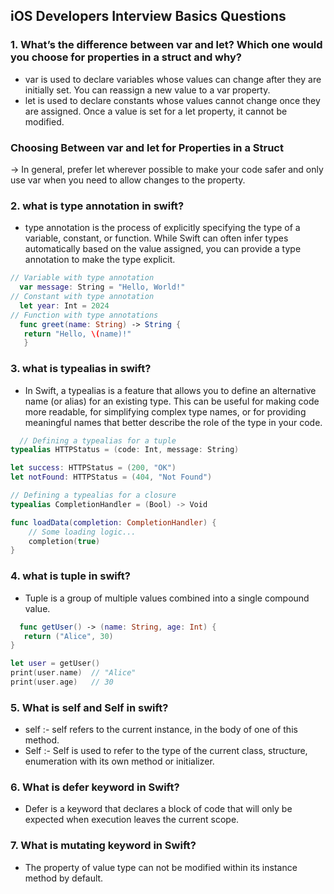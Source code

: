    ##                                              iOS Developers Interview Basics Questions
### 1. What’s the difference between var and let? Which one would you choose for properties in a struct and why?
  - var is used to declare variables whose values can change after they are initially set. You can reassign a new value to a var property.
  - let is used to declare constants whose values cannot change once they are assigned. Once a value is set for a let property, it cannot be 
             modified.
   ###                            Choosing Between var and let for Properties in a Struct
   -> In general, prefer let wherever possible to make your code safer and only use var when you need to allow changes to the property.

### 2. what is type annotation in swift?
   - type annotation is the process of explicitly specifying the type of a variable, constant, or function. While Swift can often infer types automatically 
     based on the value assigned, you can provide a type annotation to make the type explicit.

    
   ```swift
   // Variable with type annotation
     var message: String = "Hello, World!"
   // Constant with type annotation
     let year: Int = 2024
   // Function with type annotations
     func greet(name: String) -> String {
      return "Hello, \(name)!"
      }
   ```
     
### 3. what is  typealias in swift?
   - In Swift, a typealias is a feature that allows you to define an alternative name (or alias) for an existing type. This can be useful for making code 
     more readable, for simplifying complex type names, or for providing meaningful names that better describe the role of the type in your code.

```swift
  // Defining a typealias for a tuple
typealias HTTPStatus = (code: Int, message: String)

let success: HTTPStatus = (200, "OK")
let notFound: HTTPStatus = (404, "Not Found")

// Defining a typealias for a closure
typealias CompletionHandler = (Bool) -> Void

func loadData(completion: CompletionHandler) {
    // Some loading logic...
    completion(true)
}
   ```

### 4. what is tuple in swift?
   -  Tuple is a group of multiple values combined into a single compound value.

 ```swift
   func getUser() -> (name: String, age: Int) {
    return ("Alice", 30)
}

let user = getUser()
print(user.name)  // "Alice"
print(user.age)   // 30
 ```
### 5. What is self and Self in swift?
  - self :- self refers to the current instance, in the body of one of this method.
  - Self :- Self is used to refer to the type of the current class, structure, enumeration with its own method or 
    initializer.

### 6. What is defer keyword in Swift?
  - Defer is a keyword that declares a block of code that will only be expected when execution leaves the current scope.

### 7. What is mutating keyword in Swift?
  - The property of value type can not be modified within its instance method by default.
